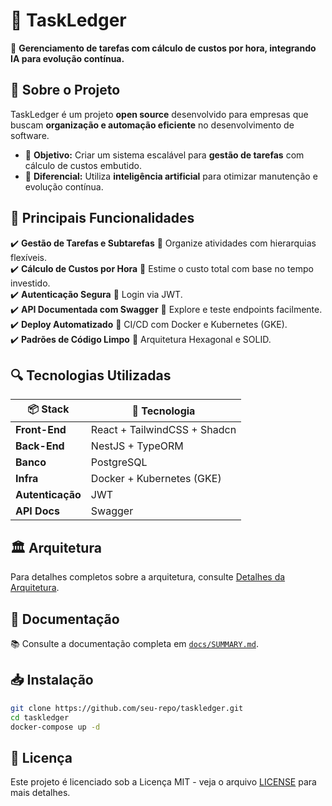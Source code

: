# 🚀 TaskLedger  

📌 **Gerenciamento de tarefas com cálculo de custos por hora, integrando IA para evolução contínua.**  

## 📖 Sobre o Projeto
TaskLedger é um projeto **open source** desenvolvido para empresas que buscam **organização e automação eficiente** no desenvolvimento de software.  

- 🔹 **Objetivo:** Criar um sistema escalável para **gestão de tarefas** com cálculo de custos embutido.  
- 🔹 **Diferencial:** Utiliza **inteligência artificial** para otimizar manutenção e evolução contínua.  

## 🌟 Principais Funcionalidades
✔️ **Gestão de Tarefas e Subtarefas** 🔹 Organize atividades com hierarquias flexíveis.  
✔️ **Cálculo de Custos por Hora** 🔹 Estime o custo total com base no tempo investido.  
✔️ **Autenticação Segura** 🔹 Login via JWT.  
✔️ **API Documentada com Swagger** 🔹 Explore e teste endpoints facilmente.  
✔️ **Deploy Automatizado** 🔹 CI/CD com Docker e Kubernetes (GKE).  
✔️ **Padrões de Código Limpo** 🔹 Arquitetura Hexagonal e SOLID.  

## 🔍 Tecnologias Utilizadas
| 📦 Stack       | 🔹 Tecnologia |
|--------------|--------------|
| **Front-End**  | React + TailwindCSS + Shadcn |
| **Back-End**  | NestJS + TypeORM |
| **Banco**  | PostgreSQL |
| **Infra**  | Docker + Kubernetes (GKE) |
| **Autenticação** | JWT |
| **API Docs**  | Swagger |

## 🏛️ Arquitetura
Para detalhes completos sobre a arquitetura, consulte [Detalhes da Arquitetura](docs/architecture.md).

## 📗 Documentação
📚 Consulte a documentação completa em [`docs/SUMMARY.md`](docs/SUMMARY.md).  

## 📥 Instalação
```bash
git clone https://github.com/seu-repo/taskledger.git
cd taskledger
docker-compose up -d
```

## 📜 Licença
Este projeto é licenciado sob a Licença MIT - veja o arquivo [LICENSE](LICENSE) para mais detalhes.